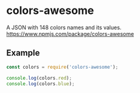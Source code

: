 # colors-awesome

A JSON with 148 colors names and its values. https://www.npmjs.com/package/colors-awesome

## Example

```javascript
const colors = require('colors-awesome');

console.log(colors.red);
console.log(colors.blue);
```


